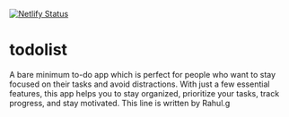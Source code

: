 [![Netlify Status](https://api.netlify.com/api/v1/badges/fdc42cd2-4052-4ca0-93af-6470cf4ab8b2/deploy-status)](https://app.netlify.com/sites/todoarray/deploys)
# todolist
A bare minimum to-do app which is perfect for people who want to stay focused on their tasks and avoid distractions. With just a few essential features, this app helps you to stay organized, prioritize your tasks, track progress, and stay motivated.
This line is written by Rahul.g